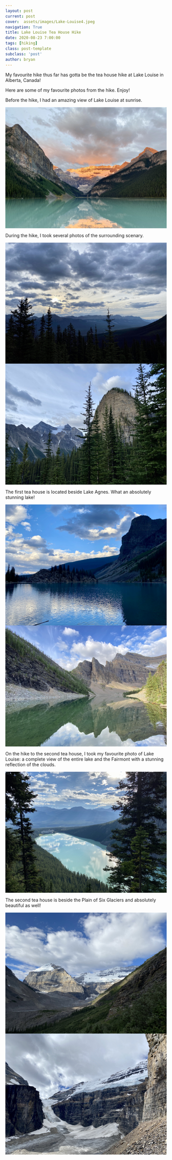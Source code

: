 ```yaml
---
layout: post
current: post
cover:  assets/images/Lake-Louise4.jpeg
navigation: True
title: Lake Louise Tea House Hike
date: 2020-08-23 7:00:00
tags: [hiking]
class: post-template
subclass: 'post'
author: bryan
---
```


My favourite hike thus far has gotta be the tea house hike at Lake Louise in Alberta, Canada! 

Here are some of my favourite photos from the hike. Enjoy!


Before the hike, I had an amazing view of Lake Louise at sunrise. 

<img max-width="100vw" align="center" src="https://github.com/bryanyu1/blog/blob/gh-pages/assets/images/Lake-Louise4.jpeg?raw=true" alt="Lake Louise Sunrise">


During the hike, I took several photos of the surrounding scenary. 

<img max-width="100vw" align="center" src="https://github.com/bryanyu1/blog/blob/gh-pages/assets/images/Lake-Louise5.jpeg?raw=true" alt="Sunrise Views 1">

<img max-width="100vw" align="center" src="https://github.com/bryanyu1/blog/blob/gh-pages/assets/images/Lake-Louise3.jpeg?raw=true" alt="Sunrise Views 2">


The first tea house is located beside Lake Agnes. What an absolutely stunning lake! 

<img max-width="100vw" align="center" src="https://github.com/bryanyu1/blog/blob/gh-pages/assets/images/agnes-lake.jpeg?raw=true" alt="Lake Agnes 1">

<img max-width="100vw" align="center" src="https://github.com/bryanyu1/blog/blob/gh-pages/assets/images/Lake-Agnes2.jpeg?raw=true" alt="Lake Agnes 2">


On the hike to the second tea house, I took my favourite photo of Lake Louise: a complete view of the entire lake and the Fairmont with a stunning reflection of the clouds. 

<img max-width="100vw" align="center" src="https://github.com/bryanyu1/blog/blob/gh-pages/assets/images/Lake-Louise1.jpeg?raw=true" alt="Lake Louise Aerial">


The second tea house is beside the Plain of Six Glaciers and absolutely beautiful as well! 

<img max-width="100vw" align="center" src="https://github.com/bryanyu1/blog/blob/gh-pages/assets/images/Lake-Louise6.jpeg?raw=true" alt="Lake-Louise6">

<img max-width="100vw" align="center" src="https://github.com/bryanyu1/blog/blob/gh-pages/assets/images/Lake-Louise2.jpeg?raw=true" alt="Plain of Six Glaciers">

